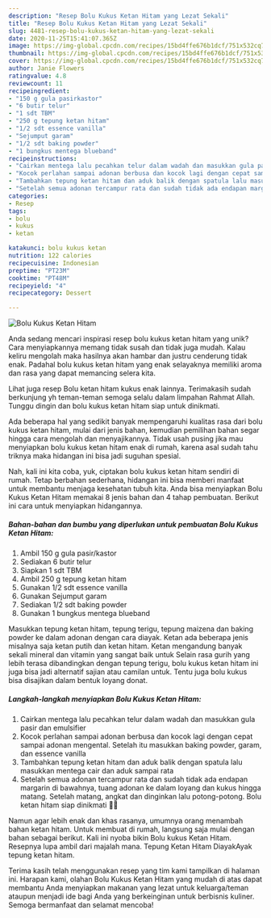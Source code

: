 ```yaml
---
description: "Resep Bolu Kukus Ketan Hitam yang Lezat Sekali"
title: "Resep Bolu Kukus Ketan Hitam yang Lezat Sekali"
slug: 4481-resep-bolu-kukus-ketan-hitam-yang-lezat-sekali
date: 2020-11-25T15:41:07.365Z
image: https://img-global.cpcdn.com/recipes/15bd4ffe676b1dcf/751x532cq70/bolu-kukus-ketan-hitam-foto-resep-utama.jpg
thumbnail: https://img-global.cpcdn.com/recipes/15bd4ffe676b1dcf/751x532cq70/bolu-kukus-ketan-hitam-foto-resep-utama.jpg
cover: https://img-global.cpcdn.com/recipes/15bd4ffe676b1dcf/751x532cq70/bolu-kukus-ketan-hitam-foto-resep-utama.jpg
author: Janie Flowers
ratingvalue: 4.8
reviewcount: 11
recipeingredient:
- "150 g gula pasirkastor"
- "6 butir telur"
- "1 sdt TBM"
- "250 g tepung ketan hitam"
- "1/2 sdt essence vanilla"
- "Sejumput garam"
- "1/2 sdt baking powder"
- "1 bungkus mentega blueband"
recipeinstructions:
- "Cairkan mentega lalu pecahkan telur dalam wadah dan masukkan gula pasir dan emulsifier"
- "Kocok perlahan sampai adonan berbusa dan kocok lagi dengan cepat sampai adonan mengental. Setelah itu masukkan baking powder, garam, dan essence vanilla"
- "Tambahkan tepung ketan hitam dan aduk balik dengan spatula lalu masukkan mentega cair dan aduk sampai rata"
- "Setelah semua adonan tercampur rata dan sudah tidak ada endapan margarin di bawahnya, tuang adonan ke dalam loyang dan kukus hingga matang. Setelah matang, angkat dan dinginkan lalu potong-potong. Bolu ketan hitam siap dinikmati 🥰🥰"
categories:
- Resep
tags:
- bolu
- kukus
- ketan

katakunci: bolu kukus ketan 
nutrition: 122 calories
recipecuisine: Indonesian
preptime: "PT23M"
cooktime: "PT48M"
recipeyield: "4"
recipecategory: Dessert

---
```



![Bolu Kukus Ketan Hitam](https://img-global.cpcdn.com/recipes/15bd4ffe676b1dcf/751x532cq70/bolu-kukus-ketan-hitam-foto-resep-utama.jpg)

Anda sedang mencari inspirasi resep bolu kukus ketan hitam yang unik? Cara menyiapkannya memang tidak susah dan tidak juga mudah. Kalau keliru mengolah maka hasilnya akan hambar dan justru cenderung tidak enak. Padahal bolu kukus ketan hitam yang enak selayaknya memiliki aroma dan rasa yang dapat memancing selera kita.

Lihat juga resep Bolu ketan hitam kukus enak lainnya. Terimakasih sudah berkunjung yh teman-teman semoga selalu dalam limpahan Rahmat Allah. Tunggu dingin dan bolu kukus ketan hitam siap untuk dinikmati.

Ada beberapa hal yang sedikit banyak mempengaruhi kualitas rasa dari bolu kukus ketan hitam, mulai dari jenis bahan, kemudian pemilihan bahan segar hingga cara mengolah dan menyajikannya. Tidak usah pusing jika mau menyiapkan bolu kukus ketan hitam enak di rumah, karena asal sudah tahu triknya maka hidangan ini bisa jadi suguhan spesial.


Nah, kali ini kita coba, yuk, ciptakan bolu kukus ketan hitam sendiri di rumah. Tetap berbahan sederhana, hidangan ini bisa memberi manfaat untuk membantu menjaga kesehatan tubuh kita. Anda bisa menyiapkan Bolu Kukus Ketan Hitam memakai 8 jenis bahan dan 4 tahap pembuatan. Berikut ini cara untuk menyiapkan hidangannya.

<!--inarticleads1-->

##### Bahan-bahan dan bumbu yang diperlukan untuk pembuatan Bolu Kukus Ketan Hitam:

1. Ambil 150 g gula pasir/kastor
1. Sediakan 6 butir telur
1. Siapkan 1 sdt TBM
1. Ambil 250 g tepung ketan hitam
1. Gunakan 1/2 sdt essence vanilla
1. Gunakan Sejumput garam
1. Sediakan 1/2 sdt baking powder
1. Gunakan 1 bungkus mentega blueband


Masukkan tepung ketan hitam, tepung terigu, tepung maizena dan baking powder ke dalam adonan dengan cara diayak. Ketan ada beberapa jenis misalnya saja ketan putih dan ketan hitam. Ketan mengandung banyak sekali mineral dan vitamin yang sangat baik untuk Selain rasa gurih yang lebih terasa dibandingkan dengan tepung terigu, bolu kukus ketan hitam ini juga bisa jadi alternatif sajian atau camilan untuk. Tentu juga bolu kukus bisa disajikan dalam bentuk loyang donat. 

<!--inarticleads2-->

##### Langkah-langkah menyiapkan Bolu Kukus Ketan Hitam:

1. Cairkan mentega lalu pecahkan telur dalam wadah dan masukkan gula pasir dan emulsifier
1. Kocok perlahan sampai adonan berbusa dan kocok lagi dengan cepat sampai adonan mengental. Setelah itu masukkan baking powder, garam, dan essence vanilla
1. Tambahkan tepung ketan hitam dan aduk balik dengan spatula lalu masukkan mentega cair dan aduk sampai rata
1. Setelah semua adonan tercampur rata dan sudah tidak ada endapan margarin di bawahnya, tuang adonan ke dalam loyang dan kukus hingga matang. Setelah matang, angkat dan dinginkan lalu potong-potong. Bolu ketan hitam siap dinikmati 🥰🥰


Namun agar lebih enak dan khas rasanya, umumnya orang menambah bahan ketan hitam. Untuk membuat di rumah, langsung saja mulai dengan bahan sebagai berikut. Kali ini nyoba bikin Bolu kukus Ketan Hitam. Resepnya lupa ambil dari majalah mana. Tepung Ketan Hitam DiayakAyak tepung ketan hitam. 

Terima kasih telah menggunakan resep yang tim kami tampilkan di halaman ini. Harapan kami, olahan Bolu Kukus Ketan Hitam yang mudah di atas dapat membantu Anda menyiapkan makanan yang lezat untuk keluarga/teman ataupun menjadi ide bagi Anda yang berkeinginan untuk berbisnis kuliner. Semoga bermanfaat dan selamat mencoba!
